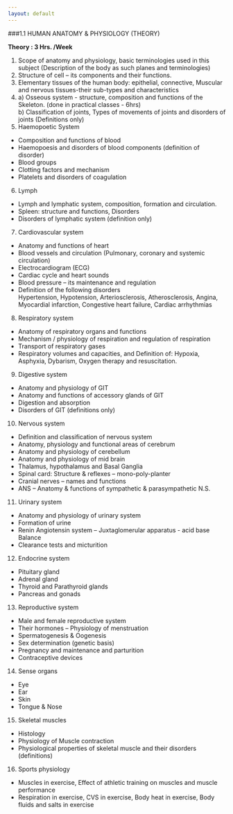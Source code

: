 ```yaml
---
layout: default
---
```

  
###1.1 HUMAN ANATOMY & PHYSIOLOGY (THEORY)

**Theory : 3 Hrs. /Week**

1. Scope of anatomy and physiology, basic terminologies used in this subject
(Description of the body as such planes and terminologies)
2. Structure of cell – its components and their functions.
3. Elementary tissues of the human body: epithelial, connective, Muscular and
nervous tissues-their sub-types and characteristics
4. a) Osseous system - structure, composition and functions of the
 Skeleton. (done in practical classes - 6hrs)  
  b) Classification of joints, Types of movements of joints and disorders of joints
 (Definitions only)
5. Haemopoetic System
 * Composition and functions of blood
 * Haemopoesis and disorders of blood components (definition of disorder)
 * Blood groups
 * Clotting factors and mechanism
 * Platelets and disorders of coagulation
6. Lymph
 * Lymph and lymphatic system, composition, formation and circulation.
 * Spleen: structure and functions, Disorders
 * Disorders of lymphatic system (definition only)
7. Cardiovascular system
 * Anatomy and functions of heart
 * Blood vessels and circulation (Pulmonary, coronary and systemic circulation)
 * Electrocardiogram (ECG)
 * Cardiac cycle and heart sounds
 * Blood pressure – its maintenance and regulation
 * Definition of the following disorders  
  Hypertension, Hypotension, Arteriosclerosis, Atherosclerosis, Angina,
  Myocardial infarction, Congestive heart failure, Cardiac arrhythmias
8. Respiratory system
 * Anatomy of respiratory organs and functions
 * Mechanism / physiology of respiration and regulation of respiration
 * Transport of respiratory gases
 * Respiratory volumes and capacities, and Definition of: Hypoxia, Asphyxia, Dybarism, Oxygen therapy and resuscitation.
9. Digestive system
 * Anatomy and physiology of GIT
 * Anatomy and functions of accessory glands of GIT
 * Digestion and absorption
 * Disorders of GIT (definitions only)
10. Nervous system
 * Definition and classification of nervous system
 * Anatomy, physiology and functional areas of cerebrum
 * Anatomy and physiology of cerebellum
 * Anatomy and physiology of mid brain
 * Thalamus, hypothalamus and Basal Ganglia
 * Spinal card: Structure & reflexes – mono-poly-planter
 * Cranial nerves – names and functions
 * ANS – Anatomy & functions of sympathetic & parasympathetic N.S.
11. Urinary system
 * Anatomy and physiology of urinary system
 * Formation of urine
 * Renin Angiotensin system – Juxtaglomerular apparatus - acid base Balance
 * Clearance tests and micturition
12. Endocrine system
 * Pituitary gland
 * Adrenal gland
 * Thyroid and Parathyroid glands
 * Pancreas and gonads
13. Reproductive system
 * Male and female reproductive system
 * Their hormones – Physiology of menstruation
 * Spermatogenesis & Oogenesis
 * Sex determination (genetic basis)
 * Pregnancy and maintenance and parturition
 * Contraceptive devices
14. Sense organs
 * Eye
 * Ear
 * Skin
 * Tongue & Nose
15. Skeletal muscles
 * Histology
 * Physiology of Muscle contraction
 * Physiological properties of skeletal muscle and their disorders (definitions)
16. Sports physiology
 * Muscles in exercise, Effect of athletic training on muscles and muscle performance
 * Respiration in exercise, CVS in exercise, Body heat in exercise, Body fluids and salts in exercise

  